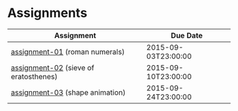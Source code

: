 # Assignments

| Assignment | Due Date |
|---|---|
[assignment-01](../../../assignment-01) (roman numerals) | 2015-09-03T23:00:00
[assignment-02](../../../assignment-02) (sieve of eratosthenes) | 2015-09-10T23:00:00
[assignment-03](../../../assignment-03) (shape animation) | 2015-09-24T23:00:00

